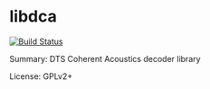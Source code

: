 # libdca

[![Build Status](https://travis-ci.org/UnitedRPMs/libdca.svg?branch=master)](https://travis-ci.org/UnitedRPMs/libdca)

Summary: DTS Coherent Acoustics decoder library
 
 
License: GPLv2+
 
